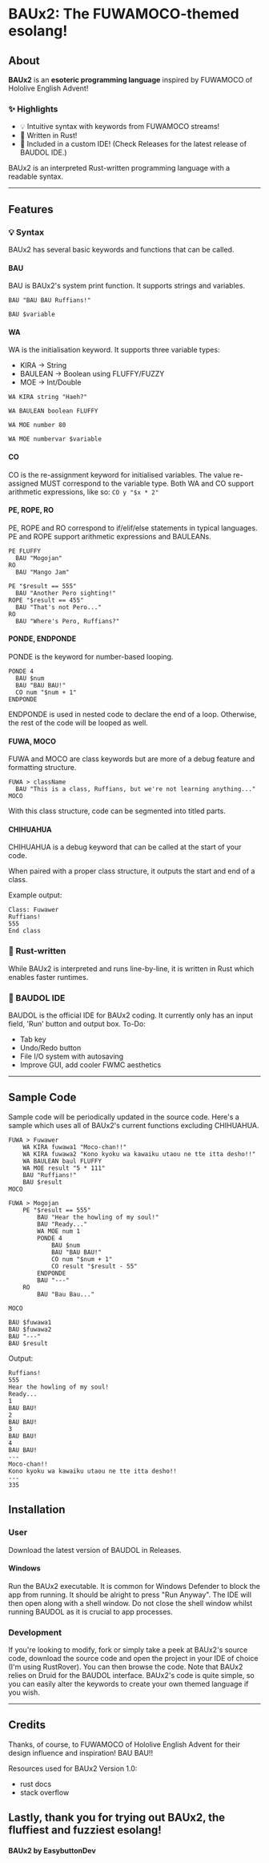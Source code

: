 # BAUx2: The FUWAMOCO-themed esolang!

## About

**BAUx2** is an **esoteric programming language** inspired by FUWAMOCO of Hololive English Advent!

### ✨ Highlights

- 💡 Intuitive syntax with keywords from FUWAMOCO streams!
- 💠 Written in Rust!
- 🤖 Included in a custom IDE! (Check Releases for the latest release of BAUDOL IDE.)

BAUx2 is an interpreted Rust-written programming language with a readable syntax.

---
## Features

### 💡 Syntax
BAUx2 has several basic keywords and functions that can be called.

#### BAU
BAU is BAUx2's system print function. It supports strings and variables.

```BAU "BAU BAU Ruffians!"```

```BAU $variable```
#### WA
WA is the initialisation keyword. It supports three variable types:
- KIRA -> String
- BAULEAN -> Boolean using FLUFFY/FUZZY
- MOE -> Int/Double

```WA KIRA string "Haeh?"```

```WA BAULEAN boolean FLUFFY```

```WA MOE number 80```

```WA MOE numbervar $variable```

#### CO
CO is the re-assignment keyword for initialised variables. The value re-assigned MUST correspond to the variable type.
Both WA and CO support arithmetic expressions, like so:
```CO y "$x * 2"```
#### PE, ROPE, RO
PE, ROPE and RO correspond to if/elif/else statements in typical languages. PE and ROPE support arithmetic expressions and BAULEANs.
```
PE FLUFFY
  BAU "Mogojan"
RO
  BAU "Mango Jam"
```

```
PE "$result == 555"
  BAU "Another Pero sighting!"
ROPE "$result == 455"
  BAU "That's not Pero..."
RO
  BAU "Where's Pero, Ruffians?"
```
#### PONDE, ENDPONDE
PONDE is the keyword for number-based looping.
```
PONDE 4
  BAU $num
  BAU "BAU BAU!"
  CO num "$num + 1"
ENDPONDE
```
ENDPONDE is used in nested code to declare the end of a loop. Otherwise, the rest of the code will be looped as well.
#### FUWA, MOCO
FUWA and MOCO are class keywords but are more of a debug feature and formatting structure.
```
FUWA > className
  BAU "This is a class, Ruffians, but we're not learning anything..."
MOCO
```
With this class structure, code can be segmented into titled parts.
#### CHIHUAHUA
CHIHUAHUA is a debug keyword that can be called at the start of your code. 

When paired with a proper class structure, it outputs the start and end of a class.

Example output:
```
Class: Fuwawer
Ruffians!
555
End class
```
### 💠 Rust-written
While BAUx2 is interpreted and runs line-by-line, it is written in Rust which enables faster runtimes.

### 🤖 BAUDOL IDE
BAUDOL is the official IDE for BAUx2 coding. It currently only has an input field, 'Run' button and output box.
To-Do:
- Tab key
- Undo/Redo button
- File I/O system with autosaving
- Improve GUI, add cooler FWMC aesthetics

---

## Sample Code

Sample code will be periodically updated in the source code. Here's a sample which uses all of BAUx2's current functions excluding CHIHUAHUA.
```
FUWA > Fuwawer
    WA KIRA fuwawa1 "Moco-chan!!"
    WA KIRA fuwawa2 "Kono kyoku wa kawaiku utaou ne tte itta desho!!"
    WA BAULEAN baul FLUFFY
    WA MOE result "5 * 111"
    BAU "Ruffians!"
    BAU $result
MOCO

FUWA > Mogojan
    PE "$result == 555"
        BAU "Hear the howling of my soul!"
        BAU "Ready..."
        WA MOE num 1
        PONDE 4
            BAU $num
            BAU "BAU BAU!"
            CO num "$num + 1"
            CO result "$result - 55"
        ENDPONDE
        BAU "---"
    RO
        BAU "Bau Bau..."

MOCO

BAU $fuwawa1
BAU $fuwawa2
BAU "---"
BAU $result
```

Output:
```
Ruffians!
555
Hear the howling of my soul!
Ready...
1
BAU BAU!
2
BAU BAU!
3
BAU BAU!
4
BAU BAU!
---
Moco-chan!!
Kono kyoku wa kawaiku utaou ne tte itta desho!!
---
335
```

## Installation

### User
Download the latest version of BAUDOL in Releases.
#### Windows
Run the BAUx2 executable. It is common for Windows Defender to block the app from running. 
It should be alright to press "Run Anyway". The IDE will then open along with a shell window. Do not close the shell window whilst running BAUDOL as it is crucial to app processes.

### Development
If you're looking to modify, fork or simply take a peek at BAUx2's source code, download the source code and open the project in your IDE of choice (I'm using RustRover).
You can then browse the code. Note that BAUx2 relies on Druid for the BAUDOL interface.
BAUx2's code is quite simple, so you can easily alter the keywords to create your own themed language if you wish.

---

## Credits

Thanks, of course, to FUWAMOCO of Hololive English Advent for their design influence and inspiration! BAU BAU!!

Resources used for BAUx2 Version 1.0:

- rust docs
- stack overflow


Lastly, thank you for trying out BAUx2, the fluffiest and fuzziest esolang!
---

#### BAUx2 by EasybuttonDev
